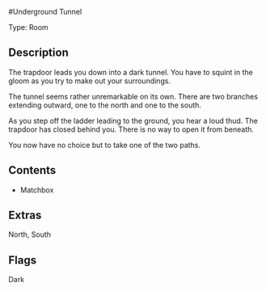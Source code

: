 #Underground Tunnel

Type: Room

## Description

The trapdoor leads you down into a dark tunnel. You have to squint in the gloom as you try to make out your surroundings.

The tunnel seems rather unremarkable on its own. There are two branches extending outward, one to the north and one to the south.

As you step off the ladder leading to the ground, you hear a loud thud. The trapdoor has closed behind you. There is no way to open it from beneath.

You now have no choice but to take one of the two paths.

## Contents

- Matchbox

## Extras

North, South

## Flags

Dark
